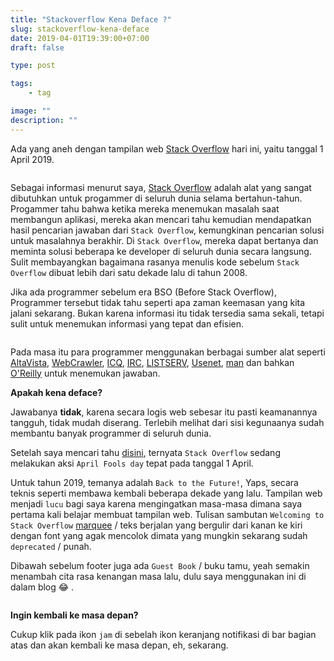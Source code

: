 ```yaml
---
title: "Stackoverflow Kena Deface ?"
slug: stackoverflow-kena-deface
date: 2019-04-01T19:39:00+07:00
draft: false

type: post

tags:
    - tag

image: ""
description: ""
---
```


Ada yang aneh dengan tampilan web [Stack Overflow](https://meta.stackoverflow.com) hari ini, yaitu tanggal 1 April 2019.

<img data-src="/img/stackoverflow-kena-deface/1.png" class="lazyload" />

Sebagai informasi menurut saya, [Stack Overflow](https://stackoverflow.com/) adalah alat yang sangat dibutuhkan untuk progammer di seluruh dunia selama bertahun-tahun. Progammer tahu bahwa ketika mereka menemukan masalah saat membangun aplikasi, mereka akan mencari tahu kemudian mendapatkan hasil pencarian jawaban dari `Stack Overflow`, kemungkinan pencarian solusi untuk masalahnya berakhir. Di `Stack Overflow`, mereka dapat bertanya dan meminta solusi beberapa ke developer di seluruh dunia secara langsung. Sulit membayangkan bagaimana rasanya menulis kode sebelum `Stack Overflow` dibuat lebih dari satu dekade lalu di tahun 2008.

Jika ada programmer sebelum era BSO (Before Stack Overflow), Programmer tersebut tidak tahu seperti apa zaman keemasan yang kita jalani sekarang. Bukan karena informasi itu tidak tersedia sama sekali, tetapi sulit untuk menemukan informasi yang tepat dan efisien.

<img data-src="/img/stackoverflow-kena-deface/2.png" class="lazyload" />

Pada masa itu para programmer menggunakan berbagai sumber alat seperti [AltaVista](https://en.wikipedia.org/wiki/AltaVista), [WebCrawler](https://en.wikipedia.org/wiki/WebCrawler), [ICQ](https://en.wikipedia.org/wiki/ICQ), [IRC](https://en.wikipedia.org/wiki/Internet_Relay_Chat), [LISTSERV](https://en.wikipedia.org/wiki/LISTSERV), [Usenet](https://en.wikipedia.org/wiki/Usenet), [man](https://en.wikipedia.org/wiki/Man_page) dan bahkan [O'Reilly](https://en.wikipedia.org/wiki/Tim_O%27Reilly) untuk menemukan jawaban.

**Apakah kena deface?**

Jawabanya **tidak**, karena secara logis web sebesar itu pasti keamanannya tangguh, tidak mudah diserang. Terlebih melihat dari sisi kegunaanya sudah membantu banyak programmer di seluruh dunia. 

Setelah saya mencari tahu [disini](https://meta.stackoverflow.com/questions/382111/announcing-the-stack-overflow-time-machine), ternyata `Stack Overflow` sedang melakukan aksi `April Fools day` tepat pada tanggal 1 April.

Untuk tahun 2019, temanya adalah `Back to the Future!`, Yaps, secara teknis seperti membawa kembali beberapa dekade yang lalu. Tampilan web menjadi `lucu` bagi saya karena mengingatkan masa-masa dimana saya pertama kali belajar membuat tampilan web. Tulisan sambutan `Welcoming to Stack Overflow` [marquee](https://developer.mozilla.org/en-US/docs/Web/HTML/Element/marquee) / teks berjalan yang bergulir dari kanan ke kiri dengan font yang agak mencolok dimata yang mungkin sekarang sudah `deprecated` / punah.

Dibawah sebelum footer juga ada `Guest Book` / buku tamu, yeah semakin menambah cita rasa kenangan masa lalu, dulu saya menggunakan ini di dalam blog :joy: .

<img data-src="/img/stackoverflow-kena-deface/3.png" class="lazyload" />

**Ingin kembali ke masa depan?**

Cukup klik pada ikon `jam` di sebelah ikon keranjang notifikasi di bar bagian atas dan akan kembali ke masa depan, eh, sekarang. 

<img data-src="/img/stackoverflow-kena-deface/4.png" class="lazyload" />
